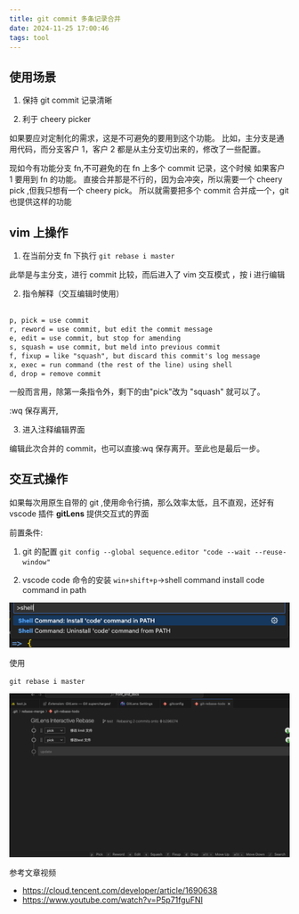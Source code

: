 ```yaml
---
title: git commit 多条记录合并
date: 2024-11-25 17:00:46
tags: tool
---
```


## 使用场景

1. 保持 git commit 记录清晰

2. 利于 cheery picker

如果要应对定制化的需求，这是不可避免的要用到这个功能。
比如，主分支是通用代码，而分支客户 1，客户 2 都是从主分支切出来的，修改了一些配置。

现如今有功能分支 fn,不可避免的在 fn 上多个 commit 记录，这个时候 如果客户 1 要用到 fn 的功能。
直接合并那是不行的，因为会冲突，所以需要一个 cheery pick ,但我只想有一个 cheery pick。
所以就需要把多个 commit 合并成一个，git 也提供这样的功能

## vim 上操作

1. 在当前分支 fn 下执行
   `git rebase i master`

此举是与主分支，进行 commit 比较，而后进入了 vim 交互模式 ，按 i 进行编辑

2. 指令解释（交互编辑时使用）

```vim

p, pick = use commit
r, reword = use commit, but edit the commit message
e, edit = use commit, but stop for amending
s, squash = use commit, but meld into previous commit
f, fixup = like "squash", but discard this commit's log message
x, exec = run command (the rest of the line) using shell
d, drop = remove commit

```

一般而言用，除第一条指令外，剩下的由"pick"改为 "squash" 就可以了。

:wq 保存离开,

3. 进入注释编辑界面

编辑此次合并的 commit，也可以直接:wq 保存离开。至此也是最后一步。

## 交互式操作

如果每次用原生自带的 git ,使用命令行搞，那么效率太低，且不直观，还好有 vscode 插件 **gitLens** 提供交互式的界面

前置条件:

1. git 的配置
   `git config --global sequence.editor "code --wait --reuse-window"`

2. vscode code 命令的安装
   `win+shift+p`->shell command install code command in path

![alt text](../../images/git2.png)

使用

`git rebase i master`

![alt text](../../images/git1.png)

参考文章视频

- https://cloud.tencent.com/developer/article/1690638
- https://www.youtube.com/watch?v=P5p71fguFNI
